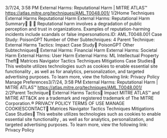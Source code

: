 3/7/24, 3:58 PM External Harms: Reputational Harm | MITRE ATLAS™
https://atlas.mitre.org/techniques/AML.T0048.001/ 1/2Home Techniques External Harms Reputational Harm
External Harms: Reputational
Harm
Summary󰅂 󰅂 󰅂
Reputational harm involves a degradation of public
perception and trust in organizations. Examples of
reputation-harming incidents include scandals or false
impersonations.ID: AML.T0048.001
Case Study: PoisonGPT
Number of Other
Subtechniques: 4
Parent Technique: External
Harms
Tactics: Impact
Case Study󰅀
PoisonGPT
Other Subtechniques󰅀
External Harms: Financial Harm
External Harms: Societal Harm
External Harms: User Harm
External Harms: ML Intellectual Property Theft󰍜 Matrices Navigator Tactics Techniques Mitigations Case Studies󰍝
This website utilizes technologies such as cookies to enable essential site functionality , as well as
for analytics, personalization, and targeted advertising purposes. To learn more, view the following
link: Privacy Policy
Manage Preferences3/7/24, 3:58 PM External Harms: Reputational Harm | MITRE ATLAS™
https://atlas.mitre.org/techniques/AML.T0048.001/ 2/2Parent Technique󰅀
External Harms
Tactics󰅀
Impact
MITRE ATLAS™ and MITRE ATT&CK are a trademark and registered
trademark of The MITRE Corporation.®
PRIVACY POLICY TERMS OF USE MANAGE COOKIESCONTACT󰍜 Matrices Navigator Tactics Techniques Mitigations Case Studies󰍝
This website utilizes technologies such as cookies to enable essential site functionality , as well as
for analytics, personalization, and targeted advertising purposes. To learn more, view the following
link: Privacy Policy